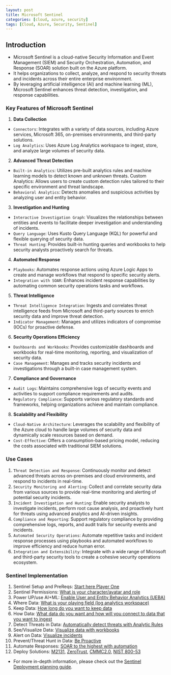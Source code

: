 ```yaml
---
layout: post
title: Microsoft Sentinel
categories: [cloud, azure, security]
tags: [Cloud, Azure, Security, Sentinel]
---
```


## Introduction
- Microsoft Sentinel is a cloud-native Security Information and Event Management (SIEM) and Security Orchestration, Automation, and Response (SOAR) solution built on the Azure platform. 
- It helps organizations to collect, analyze, and respond to security threats and incidents across their entire enterprise environment.
- By leveraging artificial intelligence (AI) and machine learning (ML), Microsoft Sentinel enhances threat detection, investigation, and response capabilities.

### Key Features of Microsoft Sentinel
1. **Data Collection**
- `Connectors`: Integrates with a variety of data sources, including Azure services, Microsoft 365, on-premises environments, and third-party solutions.
- `Log Analytics`: Uses Azure Log Analytics workspace to ingest, store, and analyze large volumes of security data.

2. **Advanced Threat Detection**
- `Built-in Analytics`: Utilizes pre-built analytics rules and machine learning models to detect known and unknown threats.
Custom Analytics: Allows users to create custom detection rules tailored to their specific environment and threat landscape.
- `Behavioral Analytics`: Detects anomalies and suspicious activities by analyzing user and entity behavior.

3. **Investigation and Hunting**
- `Interactive Investigation Graph`: Visualizes the relationships between entities and events to facilitate deeper investigation and understanding of incidents.
- `Query Language`: Uses Kusto Query Language (KQL) for powerful and flexible querying of security data.
- `Threat Hunting`: Provides built-in hunting queries and workbooks to help security analysts proactively search for threats.

4. **Automated Response**
- `Playbooks`: Automates response actions using Azure Logic Apps to create and manage workflows that respond to specific security alerts.
- `Integration with SOAR`: Enhances incident response capabilities by automating common security operations tasks and workflows.

5. **Threat Intelligence**
- `Threat Intelligence Integration`: Ingests and correlates threat intelligence feeds from Microsoft and third-party sources to enrich security data and improve threat detection.
- `Indicator Management`: Manages and utilizes indicators of compromise (IOCs) for proactive defense.

6. **Security Operations Efficiency**
- `Dashboards and Workbooks`: Provides customizable dashboards and workbooks for real-time monitoring, reporting, and visualization of security data.
- `Case Management`: Manages and tracks security incidents and investigations through a built-in case management system.

7. **Compliance and Governance**
- `Audit Logs`: Maintains comprehensive logs of security events and activities to support compliance requirements and audits.
- `Regulatory Compliance`: Supports various regulatory standards and frameworks, helping organizations achieve and maintain compliance.

8. **Scalability and Flexibility**
- `Cloud-Native Architecture`: Leverages the scalability and flexibility of the Azure cloud to handle large volumes of security data and dynamically scale resources based on demand.
- `Cost-Effective`: Offers a consumption-based pricing model, reducing the costs associated with traditional SIEM solutions.

### Use Cases

1. `Threat Detection and Response`: Continuously monitor and detect advanced threats across on-premises and cloud environments, and respond to incidents in real-time.
2. `Security Monitoring and Alerting`: Collect and correlate security data from various sources to provide real-time monitoring and alerting of potential security incidents.
3. `Incident Investigation and Hunting`: Enable security analysts to investigate incidents, perform root cause analysis, and proactively hunt for threats using advanced analytics and AI-driven insights.
4. `Compliance and Reporting`: Support regulatory compliance by providing comprehensive logs, reports, and audit trails for security events and incidents.
5. `Automated Security Operations`: Automate repetitive tasks and incident response processes using playbooks and automated workflows to improve efficiency and reduce human error.
6. `Integration and Extensibility`: Integrate with a wide range of Microsoft and third-party security tools to create a cohesive security operations ecosystem.


### Sentinel Implementation

1. Sentinel Setup and PreReqs: [Start here Player One](https://learn.microsoft.com/en-us/azure/sentinel/prerequisites)
2. Sentinel Permissions:  [What is your character/avatar and role](https://learn.microsoft.com/en-us/azure/sentinel/roles)
3. Power UP/use AI+ML: [Enable User and Entity Behavior Analytics (UEBA)](https://learn.microsoft.com/en-us/azure/sentinel/enable-entity-behavior-analytics)
4. Where Data: [What is your playing field (log analytics workspace)](https://learn.microsoft.com/en-us/azure/sentinel/design-your-workspace-architecture)
5. Keep Data: [How long do you want to keep data](https://learn.microsoft.com/en-us/azure/sentinel/configure-data-retention-archive)
6. How Data: [What data do you want and how will you connect to data that you want to ingest](https://learn.microsoft.com/en-us/azure/sentinel/prioritize-data-connectors#determine-which-connectors-you-need)
7. Detect Threats in Data: [Automatically detect threats with Analytic Rules](https://learn.microsoft.com/en-us/azure/sentinel/detect-threats-built-in)
8. See/Visualize Data: [Visualize data with workbooks](https://learn.microsoft.com/en-us/azure/sentinel/get-visibility)
9. Alert on Data: [Visualize incidents](https://learn.microsoft.com/en-us/azure/sentinel/incident-investigation)
10. Prevent/Threat Hunt in Data: [Be Proactive](https://learn.microsoft.com/en-us/azure/sentinel/hunting)
11. Automate Responses: [SOAR to the highest with automation](https://learn.microsoft.com/en-us/azure/sentinel/automation)
12. Deploy Solutions: [M2131](https://azuremarketplace.microsoft.com/en-US/marketplace/apps/azuresentinel.azure-sentinel-solution-maturitymodelforeventlogma?tab=Overview), [ZeroTrust](https://azuremarketplace.microsoft.com/en-US/marketplace/apps/azuresentinel.azure-sentinel-solution-zerotrust?tab=Overview), [CMMC2.0](https://azuremarketplace.microsoft.com/en-US/marketplace/apps/azuresentinel.azure-sentinel-solution-cmmcv2?tab=Overview), [NIST 800-53](https://azuremarketplace.microsoft.com/en-US/marketplace/apps/azuresentinel.azure-sentinel-solution-nistsp80053?tab=Overview)

- For more in-depth information, please check out the [Sentinel Deployment planning guide](https://learn.microsoft.com/en-us/azure/sentinel/deploy-overview).

